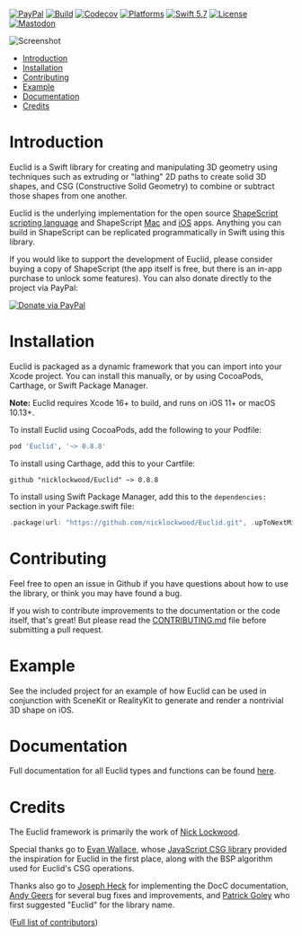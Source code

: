 [![PayPal](https://img.shields.io/badge/paypal-donate-blue.svg)](https://www.paypal.com/cgi-bin/webscr?cmd=_s-xclick&hosted_button_id=UJWT2RWPE7VA8&source=url)
[![Build](https://github.com/nicklockwood/Euclid/actions/workflows/build.yml/badge.svg)](https://github.com/nicklockwood/Euclid/actions/workflows/build.yml)
[![Codecov](https://codecov.io/gh/nicklockwood/Euclid/graphs/badge.svg)](https://codecov.io/gh/nicklockwood/Euclid)
[![Platforms](https://img.shields.io/badge/platforms-iOS%20|%20Mac%20|%20tvOS%20|%20Linux-lightgray.svg)]()
[![Swift 5.7](https://img.shields.io/badge/swift-5.7-red.svg?style=flat)](https://developer.apple.com/swift)
[![License](https://img.shields.io/badge/license-MIT-lightgrey.svg)](https://opensource.org/licenses/MIT)
[![Mastodon](https://img.shields.io/badge/mastodon-@nicklockwood@mastodon.social-636dff.svg)](https://mastodon.social/@nicklockwood)

![Screenshot](Euclid.png?raw=true)

- [Introduction](#introduction)
- [Installation](#installation)
- [Contributing](#contributing)
- [Example](#example)
- [Documentation](#documentation)
- [Credits](#credits)

# Introduction

Euclid is a Swift library for creating and manipulating 3D geometry using techniques such as extruding or "lathing" 2D paths to create solid 3D shapes, and CSG (Constructive Solid Geometry) to combine or subtract those shapes from one another.

Euclid is the underlying implementation for the open source [ShapeScript scripting language](https://github.com/nicklockwood/ShapeScript) and ShapeScript [Mac](https://itunes.apple.com/app/id1441135869) and [iOS](https://apps.apple.com/app/id1606439346) apps. Anything you can build in ShapeScript can be replicated programmatically in Swift using this library.

If you would like to support the development of Euclid, please consider buying a copy of ShapeScript (the app itself is free, but there is an in-app purchase to unlock some features). You can also donate directly to the project via PayPal:

[![Donate via PayPal](https://www.paypalobjects.com/en_GB/i/btn/btn_donate_LG.gif)](https://www.paypal.com/cgi-bin/webscr?cmd=_s-xclick&hosted_button_id=UJWT2RWPE7VA8&source=url)


# Installation

Euclid is packaged as a dynamic framework that you can import into your Xcode project. You can install this manually, or by using CocoaPods, Carthage, or Swift Package Manager.

**Note:** Euclid requires Xcode 16+ to build, and runs on iOS 11+ or macOS 10.13+.

To install Euclid using CocoaPods, add the following to your Podfile:

```ruby
pod 'Euclid', '~> 0.8.8'
```

To install using Carthage, add this to your Cartfile:

```ogdl
github "nicklockwood/Euclid" ~> 0.8.8
```

To install using Swift Package Manager, add this to the `dependencies:` section in your Package.swift file:

```swift
.package(url: "https://github.com/nicklockwood/Euclid.git", .upToNextMinor(from: "0.8.8")),
```


# Contributing

Feel free to open an issue in Github if you have questions about how to use the library, or think you may have found a bug.

If you wish to contribute improvements to the documentation or the code itself, that's great! But please read the [CONTRIBUTING.md](CONTRIBUTING.md) file before submitting a pull request.


# Example

See the included project for an example of how Euclid can be used in conjunction with SceneKit or RealityKit to generate and render a nontrivial 3D shape on iOS.


# Documentation


Full documentation for all Euclid types and functions can be found [here](https://nicklockwood.github.io/Euclid/documentation/euclid/).


# Credits

The Euclid framework is primarily the work of [Nick Lockwood](https://github.com/nicklockwood).

Special thanks go to [Evan Wallace](https://github.com/evanw/), whose [JavaScript CSG library](https://github.com/evanw/csg.js) provided the inspiration for Euclid in the first place, along with the BSP algorithm used for Euclid's CSG operations.

Thanks also go to [Joseph Heck](https://github.com/heckj) for implementing the DocC documentation, [Andy Geers](https://github.com/andygeers) for several bug fixes and improvements, and [Patrick Goley](https://twitter.com/bitsbetweenbits) who first suggested "Euclid" for the library name.

([Full list of contributors](https://github.com/nicklockwood/Euclid/graphs/contributors))

